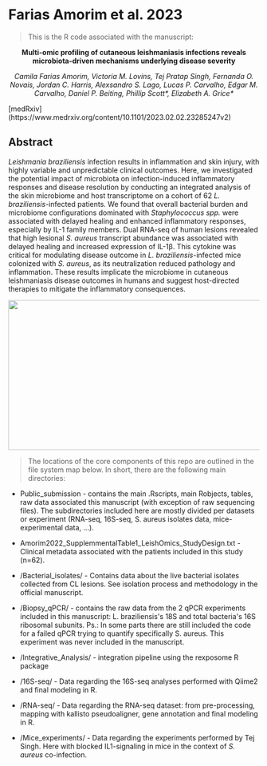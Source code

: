 # Farias Amorim et al. 2023

> This is the R code associated with the manuscript:
<p align="center"><strong>Multi-omic profiling of cutaneous leishmaniasis infections reveals microbiota-driven mechanisms underlying disease severity</strong></p>
<p align="center"><em>Camila Farias Amorim, Victoria M. Lovins, Tej Pratap Singh, Fernanda O. Novais, Jordan C. Harris, Alexsandro S. Lago, Lucas P. Carvalho, Edgar M. Carvalho, Daniel P. Beiting, Phillip Scott*, Elizabeth A. Grice*</em></p>

<p>[medRxiv](https://www.medrxiv.org/content/10.1101/2023.02.02.23285247v2)</p>

## Abstract
<i>Leishmania braziliensis</i> infection results in inflammation and skin injury, with highly variable and unpredictable clinical outcomes. Here, we investigated the potential impact of microbiota on infection-induced inflammatory responses and disease resolution by conducting an integrated analysis of the skin microbiome and host transcriptome on a cohort of 62 <i>L. braziliensis</i>-infected patients. We found that overall bacterial burden and microbiome configurations dominated with <i>Staphylococcus spp.</i> were associated with delayed healing and enhanced inflammatory responses, especially by IL-1 family members. Dual RNA-seq of human lesions revealed that high lesional <i>S. aureus</i> transcript abundance was associated with delayed healing and increased expression of IL-1β.  This cytokine was critical for modulating disease outcome in <i>L. braziliensis</i>-infected mice colonized with <i>S. aureus</i>, as its neutralization reduced pathology and inflammation. These results implicate the microbiome in cutaneous leishmaniasis disease outcomes in humans and suggest host-directed therapies to mitigate the inflammatory consequences. 

<img align="center" width="550" height="300" src="MultipliedFactor.png">

> The locations of the core components of this repo are outlined in the file system map below. In short, there are the following main directories:

 - Public_submission - contains the main .Rscripts, main Robjects, tables, raw data associated this manuscript (with exception of raw sequencing files). The subdirectories included here are mostly divided per datasets or experiment (RNA-seq, 16S-seq, S. aureus isolates data, mice-experimental data, ...).

 - Amorim2022_SupplemmentalTable1_LeishOmics_StudyDesign.txt - Clinical metadata associated with the patients included in this study (n=62).
 - /Bacterial_isolates/ - Contains data about the live bacterial isolates collected from CL lesions. See isolation process and methodology in the official manuscript.
 - /Biopsy_qPCR/ - contains the raw data from the 2 qPCR experiments included in this manuscript: L. braziliensis's 18S and total bacteria's 16S ribosomal subunits. Ps.: In some parts there are still included the code for a failed qPCR trying to quantify specifically S. aureus. This experiment was never included in the manuscript.
 - /Integrative_Analysis/ - integration pipeline using the rexposome R package
 - /16S-seq/ - Data regarding the 16S-seq analyses performed with Qiime2 and final modeling in R.
 - /RNA-seq/ - Data regarding the RNA-seq dataset: from pre-processing, mapping with kallisto pseudoaligner, gene annotation and final modeling in R.
 - /Mice_experiments/ - Data regarding the experiments performed by Tej Singh. Here with blocked IL1-signaling in mice in the context of <i>S. aureus</i> co-infection.



```
